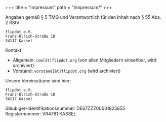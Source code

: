 +++
title = "Impressum"
path = "/impressum/"
+++

Angaben gemäß § 5 TMG und Verantwortlich für den Inhalt nach § 55 Abs. 2 RStV

```
flipdot e.V.
Franz-Ulrich-Straße 18
34117 Kassel
```

Kontakt

* Allgemein: `com[ät]flipdot.org` (von allen Mitgliedern einsehbar, wird archiviert)
* Vorstand: `vorstand[ät]flipdot.org` (wird archiviert)

Unsere Vereinsräume sind hier:

```
flipdot e.V.
Franz-Ulrich-Straße 18
34117 Kassel
```

Gläubiger-Identifikationsnummer: DE67ZZZ00001825855  
Registernummer: VR4781 KASSEL
